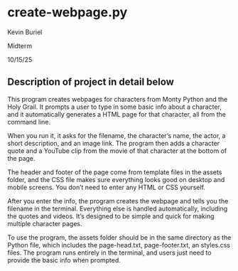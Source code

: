 # create-webpage.py

Kevin Buriel

Midterm

10/15/25

## Description of project in detail below

This program creates webpages for characters from Monty Python and the Holy Grail. It prompts a user to type in some basic info about a character, and it automatically generates a HTML page for that character, all from the command line.

When you run it, it asks for the filename, the character’s name, the actor, a short description, and an image link. The program then adds a character quote and a YouTube clip from the movie of that character at the bottom of the page.

The header and footer of the page come from template files in the assets folder, and the CSS file makes sure everything looks good on desktop and mobile screens. You don’t need to enter any HTML or CSS yourself.

After you enter the info, the program creates the webpage and tells you the filename in the terminal. Everything else is handled automatically, including the quotes and videos. It’s designed to be simple and quick for making multiple character pages.

To use the program, the assets folder should be in the same directory as the Python file, which includes the page-head.txt, page-footer.txt, an styles.css files. The program runs entirely in the terminal, and users just need to provide the basic info when prompted.
